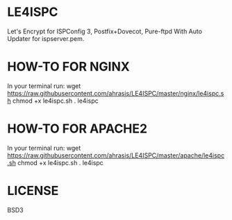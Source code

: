 # LE4ISPC
Let's Encrypt for ISPConfig 3, Postfix+Dovecot, Pure-ftpd With Auto Updater for ispserver.pem.

# HOW-TO FOR NGINX
In your terminal run:
wget https://raw.githubusercontent.com/ahrasis/LE4ISPC/master/nginx/le4ispc.sh
chmod +x le4ispc.sh
. le4ispc

# HOW-TO FOR APACHE2
In your terminal run:
wget https://raw.githubusercontent.com/ahrasis/LE4ISPC/master/apache/le4ispc.sh
chmod +x le4ispc.sh
. le4ispc

# LICENSE
BSD3
